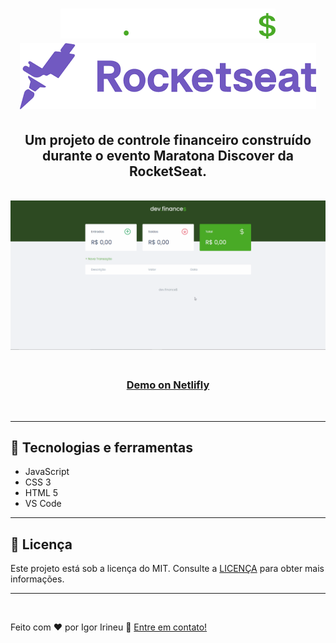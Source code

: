 <h1 align="center">
<img alt="Logo da aplicação." src="./assets/logo.svg">

<br>
<a href="https://programadorbr.com/">
<img alt="Logo da RocketSeat" src="./assets/rocketseat.png">
</a></h1>

<h2 align="center"> Um projeto de controle financeiro construído durante o evento Maratona Discover da RocketSeat.</h2>

<br>

<img alt="Gif da página" src="./assets/Demo.gif">
<h3 align="center">
<br>
    <a href="https://controlefinanceiro.netlify.app/" target="_blank"> <strong> Demo on Netlifly </strong> </a></h3>
<br>

<hr>

## :rocket: Tecnologias e ferramentas

- JavaScript
- CSS 3
- HTML 5
- VS Code

<hr>

## :memo: Licença

Este projeto está sob a licença do MIT. Consulte a [LICENÇA](https://github.com/igoririneu/pagina_de_captura_Game-News/blob/main/LICENSE) para obter mais informações.

<hr>

<br>

Feito com ♥ por Igor Irineu :wave: [Entre em contato!](https://www.linkedin.com/in/igoririneu/)
